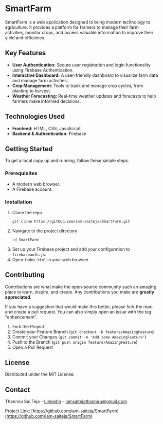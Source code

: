 # SmartFarm

SmartFarm is a web application designed to bring modern technology to agriculture. It provides a platform for farmers to manage their farm activities, monitor crops, and access valuable information to improve their yield and efficiency.

## Key Features

*   **User Authentication:** Secure user registration and login functionality using Firebase Authentication.
*   **Interactive Dashboard:** A user-friendly dashboard to visualize farm data and manage farm activities.
*   **Crop Management:** Tools to track and manage crop cycles, from planting to harvest.
*   **Weather Forecasting:** Real-time weather updates and forecasts to help farmers make informed decisions.

## Technologies Used

*   **Frontend:** HTML, CSS, JavaScript
*   **Backend & Authentication:** Firebase

## Getting Started

To get a local copy up and running, follow these simple steps.

### Prerequisites

*   A modern web browser.
*   A Firebase account.

### Installation

1.  Clone the repo
    ```sh
    git clone https://github.com/iam-saiteja/SmartFarm.git
    ```
2.  Navigate to the project directory
    ```sh
    cd SmartFarm
    ```
3.  Set up your Firebase project and add your configuration to `firebaseauth.js`.
4.  Open `index.html` in your web browser.

## Contributing

Contributions are what make the open-source community such an amazing place to learn, inspire, and create. Any contributions you make are **greatly appreciated**.

If you have a suggestion that would make this better, please fork the repo and create a pull request. You can also simply open an issue with the tag "enhancement".

1.  Fork the Project
2.  Create your Feature Branch (`git checkout -b feature/AmazingFeature`)
3.  Commit your Changes (`git commit -m 'Add some AmazingFeature'`)
4.  Push to the Branch (`git push origin feature/AmazingFeature`)
5.  Open a Pull Request

## License

Distributed under the MIT License.

## Contact

Thanniru Sai Teja - [LinkedIn](https://www.linkedin.com/in/thannirusaiteja) - iamsaitejathanniru@gmail.com

Project Link: [https://github.com/iam-saiteja/SmartFarm](https://github.com/iam-saiteja/SmartFarm)